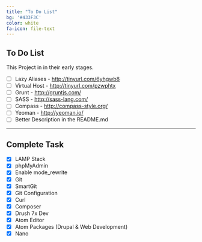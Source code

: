 ```yaml
---
title: "To Do List"
bg: '#433F3C'
color: white
fa-icon: file-text
---
```

## To Do List

This Project in in their early stages.

- [ ] Lazy Aliases - http://tinyurl.com/6yhgwb8
- [ ] Virtual Host - http://tinyurl.com/pzwphtx
- [ ] Grunt - http://gruntjs.com/
- [ ] SASS - http://sass-lang.com/
- [ ] Compass - http://compass-style.org/
- [ ] Yeoman - http://yeoman.io/
- [ ] Better Description in the README.md

-------------------------

## Complete Task

- [x] LAMP Stack
- [x] phpMyAdmin
- [x] Enable mode_rewrite
- [x] Git
- [x] SmartGit
- [x] Git Configuration
- [x] Curl
- [x] Composer
- [x] Drush 7x Dev
- [x] Atom Editor
- [x] Atom Packages (Drupal & Web Development)
- [x] Nano
